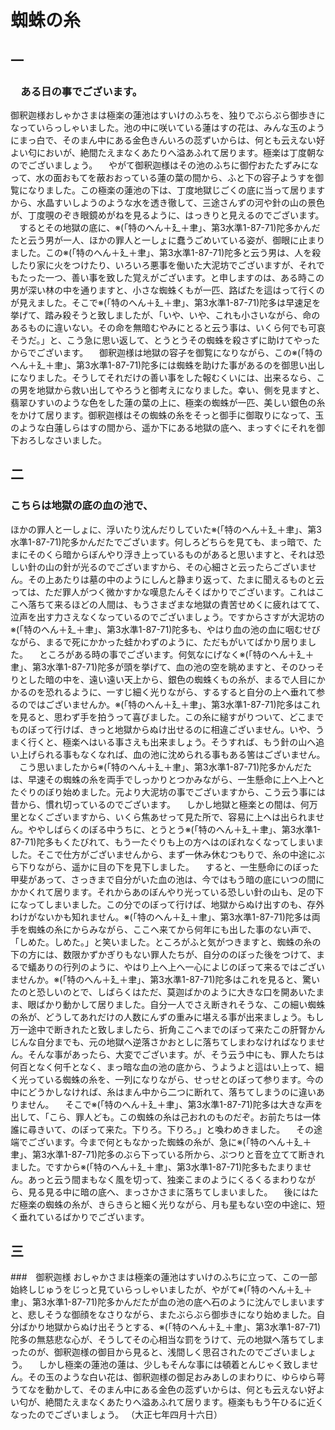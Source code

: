 # 蜘蛛の糸

## 一

### 　ある日の事でございます。
御釈迦様おしゃかさまは極楽の蓮池はすいけのふちを、独りでぶらぶら御歩きになっていらっしゃいました。池の中に咲いている蓮はすの花は、みんな玉のようにまっ白で、そのまん中にある金色きんいろの蕊ずいからは、何とも云えない好よい匂においが、絶間たえまなくあたりへ溢あふれて居ります。極楽は丁度朝なのでございましょう。
　やがて御釈迦様はその池のふちに御佇おたたずみになって、水の面おもてを蔽おおっている蓮の葉の間から、ふと下の容子ようすを御覧になりました。この極楽の蓮池の下は、丁度地獄じごくの底に当って居りますから、水晶すいしようのような水を透き徹して、三途さんずの河や針の山の景色が、丁度覗のぞき眼鏡めがねを見るように、はっきりと見えるのでございます。
　するとその地獄の底に、※(「特のへん＋廴＋聿」、第3水準1-87-71)陀多かんだたと云う男が一人、ほかの罪人と一しょに蠢うごめいている姿が、御眼に止まりました。この※(「特のへん＋廴＋聿」、第3水準1-87-71)陀多と云う男は、人を殺したり家に火をつけたり、いろいろ悪事を働いた大泥坊でございますが、それでもたった一つ、善い事を致した覚えがございます。と申しますのは、ある時この男が深い林の中を通りますと、小さな蜘蛛くもが一匹、路ばたを這はって行くのが見えました。そこで※(「特のへん＋廴＋聿」、第3水準1-87-71)陀多は早速足を挙げて、踏み殺そうと致しましたが、「いや、いや、これも小さいながら、命のあるものに違いない。その命を無暗むやみにとると云う事は、いくら何でも可哀そうだ。」と、こう急に思い返して、とうとうその蜘蛛を殺さずに助けてやったからでございます。
　御釈迦様は地獄の容子を御覧になりながら、この※(「特のへん＋廴＋聿」、第3水準1-87-71)陀多には蜘蛛を助けた事があるのを御思い出しになりました。そうしてそれだけの善い事をした報むくいには、出来るなら、この男を地獄から救い出してやろうと御考えになりました。幸い、側を見ますと、翡翠ひすいのような色をした蓮の葉の上に、極楽の蜘蛛が一匹、美しい銀色の糸をかけて居ります。御釈迦様はその蜘蛛の糸をそっと御手に御取りになって、玉のような白蓮しらはすの間から、遥か下にある地獄の底へ、まっすぐにそれを御下おろしなさいました。

## 二

### こちらは地獄の底の血の池で、
ほかの罪人と一しょに、浮いたり沈んだりしていた※(「特のへん＋廴＋聿」、第3水準1-87-71)陀多かんだたでございます。何しろどちらを見ても、まっ暗で、たまにそのくら暗からぼんやり浮き上っているものがあると思いますと、それは恐しい針の山の針が光るのでございますから、その心細さと云ったらございません。その上あたりは墓の中のようにしんと静まり返って、たまに聞えるものと云っては、ただ罪人がつく微かすかな嘆息たんそくばかりでございます。これはここへ落ちて来るほどの人間は、もうさまざまな地獄の責苦せめくに疲れはてて、泣声を出す力さえなくなっているのでございましょう。ですからさすが大泥坊の※(「特のへん＋廴＋聿」、第3水準1-87-71)陀多も、やはり血の池の血に咽むせびながら、まるで死にかかった蛙かわずのように、ただもがいてばかり居りました。
　ところがある時の事でございます。何気なにげなく※(「特のへん＋廴＋聿」、第3水準1-87-71)陀多が頭を挙げて、血の池の空を眺めますと、そのひっそりとした暗の中を、遠い遠い天上から、銀色の蜘蛛くもの糸が、まるで人目にかかるのを恐れるように、一すじ細く光りながら、するすると自分の上へ垂れて参るのではございませんか。※(「特のへん＋廴＋聿」、第3水準1-87-71)陀多はこれを見ると、思わず手を拍うって喜びました。この糸に縋すがりついて、どこまでものぼって行けば、きっと地獄からぬけ出せるのに相違ございません。いや、うまく行くと、極楽へはいる事さえも出来ましょう。そうすれば、もう針の山へ追い上げられる事もなくなれば、血の池に沈められる事もある筈はございません。
　こう思いましたから※(「特のへん＋廴＋聿」、第3水準1-87-71)陀多かんだたは、早速その蜘蛛の糸を両手でしっかりとつかみながら、一生懸命に上へ上へとたぐりのぼり始めました。元より大泥坊の事でございますから、こう云う事には昔から、慣れ切っているのでございます。
　しかし地獄と極楽との間は、何万里となくございますから、いくら焦あせって見た所で、容易に上へは出られません。ややしばらくのぼる中うちに、とうとう※(「特のへん＋廴＋聿」、第3水準1-87-71)陀多もくたびれて、もう一たぐりも上の方へはのぼれなくなってしまいました。そこで仕方がございませんから、まず一休み休むつもりで、糸の中途にぶら下りながら、遥かに目の下を見下しました。
　すると、一生懸命にのぼった甲斐があって、さっきまで自分がいた血の池は、今ではもう暗の底にいつの間にかかくれて居ります。それからあのぼんやり光っている恐しい針の山も、足の下になってしまいました。この分でのぼって行けば、地獄からぬけ出すのも、存外わけがないかも知れません。※(「特のへん＋廴＋聿」、第3水準1-87-71)陀多は両手を蜘蛛の糸にからみながら、ここへ来てから何年にも出した事のない声で、「しめた。しめた。」と笑いました。ところがふと気がつきますと、蜘蛛の糸の下の方には、数限かずかぎりもない罪人たちが、自分ののぼった後をつけて、まるで蟻ありの行列のように、やはり上へ上へ一心によじのぼって来るではございませんか。※(「特のへん＋廴＋聿」、第3水準1-87-71)陀多はこれを見ると、驚いたのと恐しいのとで、しばらくはただ、莫迦ばかのように大きな口を開あいたまま、眼ばかり動かして居りました。自分一人でさえ断きれそうな、この細い蜘蛛の糸が、どうしてあれだけの人数にんずの重みに堪える事が出来ましょう。もし万一途中で断きれたと致しましたら、折角ここへまでのぼって来たこの肝腎かんじんな自分までも、元の地獄へ逆落さかおとしに落ちてしまわなければなりません。そんな事があったら、大変でございます。が、そう云う中にも、罪人たちは何百となく何千となく、まっ暗な血の池の底から、うようよと這はい上って、細く光っている蜘蛛の糸を、一列になりながら、せっせとのぼって参ります。今の中にどうかしなければ、糸はまん中から二つに断れて、落ちてしまうのに違いありません。
　そこで※(「特のへん＋廴＋聿」、第3水準1-87-71)陀多は大きな声を出して、「こら、罪人ども。この蜘蛛の糸は己おれのものだぞ。お前たちは一体誰に尋きいて、のぼって来た。下りろ。下りろ。」と喚わめきました。
　その途端でございます。今まで何ともなかった蜘蛛の糸が、急に※(「特のへん＋廴＋聿」、第3水準1-87-71)陀多のぶら下っている所から、ぷつりと音を立てて断きれました。ですから※(「特のへん＋廴＋聿」、第3水準1-87-71)陀多もたまりません。あっと云う間まもなく風を切って、独楽こまのようにくるくるまわりながら、見る見る中に暗の底へ、まっさかさまに落ちてしまいました。
　後にはただ極楽の蜘蛛の糸が、きらきらと細く光りながら、月も星もない空の中途に、短く垂れているばかりでございます。

## 三

###　御釈迦様
おしゃかさまは極楽の蓮池はすいけのふちに立って、この一部始終しじゅうをじっと見ていらっしゃいましたが、やがて※(「特のへん＋廴＋聿」、第3水準1-87-71)陀多かんだたが血の池の底へ石のように沈んでしまいますと、悲しそうな御顔をなさりながら、またぶらぶら御歩きになり始めました。自分ばかり地獄からぬけ出そうとする、※(「特のへん＋廴＋聿」、第3水準1-87-71)陀多の無慈悲な心が、そうしてその心相当な罰をうけて、元の地獄へ落ちてしまったのが、御釈迦様の御目から見ると、浅間しく思召されたのでございましょう。
　しかし極楽の蓮池の蓮は、少しもそんな事には頓着とんじゃく致しません。その玉のような白い花は、御釈迦様の御足おみあしのまわりに、ゆらゆら萼うてなを動かして、そのまん中にある金色の蕊ずいからは、何とも云えない好よい匂が、絶間たえまなくあたりへ溢あふれて居ります。極楽ももう午ひるに近くなったのでございましょう。
（大正七年四月十六日）
